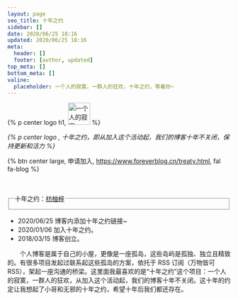 ```yaml
---
layout: page
seo_title: 十年之约
sidebar: []
date: 2020/06/25 18:16
updated: 2020/06/25 18:16
meta:
  header: []
  footer: [author, updated]
top_meta: []
bottom_meta: []
valine:
  placeholder: 一个人的寂寞，一群人的狂欢，十年之约，等着你~  
---
```



{% p center logo h1, <img no-lazy class="inline" title="一个人的寂寞，一群人的狂欢" src="https://img.inkss.cn/inkss/img/page/foreverblog/logo_en_default.png" style="width:auto;height:50px;"> %}


*{% p center logo , 十年之约，即从加入这个活动起，我们的博客十年不关闭，保持更新和活力 %}*


{% btn center large, 申请加入, https://www.foreverblog.cn/treaty.html, fal fa-blog %}


<br>
<br>

<div>
    <fieldset class="elem-field field-title">
        <legend >十年之约：<a href="https://www.foreverblog.cn/blog/1022.html">枋柚梓</a></legend>
    </fieldset>
    <ul class="timeline">
        <li class="timeline-item">
            <i class="fal fa-glass-cheers timeline-axis"></i>
            <div class="timeline-content timeline-content-text">
                <div class="timeline-title">2020/06/25 博客内添加十年之约链接~ </div>
            </div>
        </li>
        <li class="timeline-item">
            <i class="fal fa-bow-arrow timeline-axis"></i>
            <div class="timeline-content timeline-content-text">
                <div class="timeline-title">2020/01/06 加入十年之约。</div>
            </div>
        </li>
        <li class="timeline-item">
            <i class="fal fa-narwhal timeline-axis"></i>
            <div class="timeline-content timeline-content-text">
                <div class="timeline-title">2018/03/15 博客创立。</div>
            </div>
        </li>
    </ul>
</div>

&emsp;&emsp;个人博客是属于自己的小屋，更像是一座孤岛，这些岛屿是孤独、独立且精致的。有很多项目发起过联系起这些孤岛的方案，依托于 RSS 订阅（万物皆可 RSS），架起一座沟通的桥梁。这里面我最喜欢的是“十年之约”这个项目：一个人的寂寞，一群人的狂欢，从加入这个活动起，我们的博客十年不关闭。这十年的约定让我想起了小哥和无邪的十年之约，希望十年后我们都还存在。
